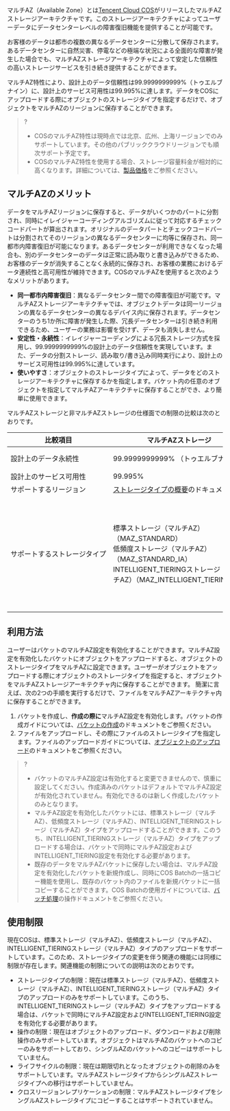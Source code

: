 

マルチAZ（Available Zone）とは[Tencent Cloud COS](https://www.tencentcloud.com/products/cos)がリリースしたマルチAZストレージアーキテクチャです。このストレージアーキテクチャによってユーザーデータにデータセンターレベルの障害復旧機能を提供することが可能です。

お客様のデータは都市の複数の異なるデータセンターに分散して保存されます。あるデータセンターに自然災害、停電などの極端な状況による全面的な障害が発生した場合でも、マルチAZストレージアーキテクチャによって安定した信頼性の高いストレージサービスを引き続き提供することができます。

マルチAZ特性により、設計上のデータ信頼性は99.9999999999%（トゥエルブナイン）に、設計上のサービス可用性は99.995%に達します。データをCOSにアップロードする際にオブジェクトのストレージタイプを指定するだけで、オブジェクトをマルチAZのリージョンに保存することができます。

> ?
> - COSのマルチAZ特性は現時点では北京、広州、上海リージョンでのみサポートしています。その他のパブリッククラウドリージョンでも順次サポート予定です。
> - COSのマルチAZ特性を使用する場合、ストレージ容量料金が相対的に高くなります。詳細については、[製品価格](https://buy.intl.cloud.tencent.com/price/cos?lang=en&pg=)をご参照ください。

## マルチAZのメリット

データをマルチAZリージョンに保存すると、データがいくつかのパートに分割され、同時にイレイジャーコーディングアルゴリズムに従って対応するチェックコードパートが算出されます。オリジナルのデータパートとチェックコードパートは分割されてそのリージョンの異なるデータセンターに均等に保存され、同一都市内障害復旧が可能になります。あるデータセンターが利用できなくなった場合も、別のデータセンターのデータは正常に読み取りと書き込みができるため、お客様のデータが消失することなく永続的に保存され、お客様の業務におけるデータ連続性と高可用性が維持できます。COSのマルチAZを使用すると次のようなメリットがあります。

- **同一都市内障害復旧**：異なるデータセンター間での障害復旧が可能です。マルチAZストレージアーキテクチャでは、オブジェクトデータは同一リージョンの異なるデータセンターの異なるデバイス内に保存されます。データセンターのうち1か所に障害が発生した際、冗長データセンターは引き続き利用できるため、ユーザーの業務は影響を受けず、データも消失しません。
- **安定性・永続性**：イレイジャーコーディングによる冗長ストレージ方式を採用し、99.9999999999%の設計上のデータ信頼性を実現しています。また、データの分割ストレージ、読み取り/書き込み同時実行により、設計上のサービス可用性は99.995%に達しています。
- **使いやすさ**：オブジェクトのストレージタイプによって、データをどのストレージアーキテクチャに保存するかを指定します。バケット内の任意のオブジェクトを指定してマルチAZアーキテクチャに保存することができ、より簡単に使用できます。

マルチAZストレージと非マルチAZストレージの仕様面での制限の比較は次のとおりです。

<table>
<thead>
<tr>
<th>比較項目</th>
<th>マルチAZストレージ</th>
<th>非マルチAZストレージ</th>
</tr>
</thead>
<tbody><tr>
<td nowrap="nowrap">設計上のデータ永続性</td>
<td nowrap="nowrap">99.9999999999%  （トゥエルブナイン）</td>
<td>99.999999999%（イレブンナイン）</td>
</tr>
<tr>
<td>設計上のサービス可用性</td>
<td>99.995%</td>
<td>99.99%</td>
</tr>
<tr>
<td>サポートするリージョン</td>
<td colspan=2> <a href="https://intl.cloud.tencent.com/document/product/436/30925">ストレージタイプの概要</a>のドキュメントをご参照ください</td>
</tr>
<tr>
<td nowrap="nowrap">サポートするストレージタイプ</td>
<td>標準ストレージ（マルチAZ）（MAZ_STANDARD）<br>低頻度ストレージ（マルチAZ）（MAZ_STANDARD_IA）<br>INTELLIGENT_TIERINGストレージ（マルチAZ）（MAZ_INTELLIGENT_TIERING）</td>
<td>標準ストレージ（STANDARD）<br>低頻度ストレージ（STANDARD_IA）<br>アーカイブストレージ（ARCHIVE）<br>ディープアーカイブストレージ（DEEP_ARCHIVE）<br>INTELLIGENT_TIERINGストレージ（INTELLIGENT_TIERING）</td>
</tr>
</tbody></table>


## 利用方法

ユーザーはバケットのマルチAZ設定を有効化することができます。マルチAZ設定を有効化したバケットにオブジェクトをアップロードすると、オブジェクトのストレージタイプをマルチAZに設定できます。ユーザーがオブジェクトをアップロードする際にオブジェクトのストレージタイプを指定すると、オブジェクトをマルチAZストレージアーキテクチャ内に保存することができます。
簡潔に言えば、次の2つの手順を実行するだけで、ファイルをマルチAZアーキテクチャ内に保存することができます。

1. バケットを作成し、**作成の際に**マルチAZ設定を有効化します。バケットの作成ガイドについては、[バケットの作成](https://intl.cloud.tencent.com/document/product/436/13309)のドキュメントをご参照ください。
2. ファイルをアップロードし、その際にファイルのストレージタイプを指定します。ファイルのアップロードガイドについては、[オブジェクトのアップロード](https://intl.cloud.tencent.com/document/product/436/13321)のドキュメントをご参照ください。

> ?
> - バケットのマルチAZ設定は有効化すると変更できませんので、慎重に設定してください。作成済みのバケットはデフォルトでマルチAZ設定が有効化されていません。有効化できるのは新しく作成したバケットのみとなります。
> - マルチAZ設定を有効化したバケットには、標準ストレージ（マルチAZ）、低頻度ストレージ（マルチAZ）、INTELLIGENT_TIERINGストレージ（マルチAZ）タイプをアップロードすることができます。このうち、INTELLIGENT_TIERINGストレージ（マルチAZ）タイプをアップロードする場合は、バケットで同時にマルチAZ設定およびINTELLIGENT_TIERING設定を有効化する必要があります。
> - 既存のデータをマルチAZバケットに保存したい場合は、マルチAZ設定を有効化したバケットを新規作成し、同時にCOS Batchの一括コピー機能を使用し、既存のバケット内のファイルを新規バケットに一括コピーすることができます。COS Batchの使用ガイドについては、[バッチ処理](https://intl.cloud.tencent.com/document/product/436/32956)の操作ドキュメントをご参照ください。

## 使用制限

現在COSは、標準ストレージ（マルチAZ）、低頻度ストレージ（マルチAZ）、INTELLIGENT_TIERINGストレージ（マルチAZ）タイプのアップロードをサポートしています。このため、ストレージタイプの変更を伴う関連の機能には同様に制限が存在します。関連機能の制限についての説明は次のとおりです。

- ストレージタイプの制限：現在は標準ストレージ（マルチAZ）、低頻度ストレージ（マルチAZ）、INTELLIGENT_TIERINGストレージ（マルチAZ）タイプのアップロードのみをサポートしています。このうち、INTELLIGENT_TIERINGストレージ（マルチAZ）タイプをアップロードする場合は、バケットで同時にマルチAZ設定およびINTELLIGENT_TIERING設定を有効化する必要があります。
- 操作の制限：現在はオブジェクトのアップロード、ダウンロードおよび削除操作のみサポートしています。オブジェクトはマルチAZのバケットへのコピーのみをサポートしており、シングルAZのバケットへのコピーはサポートしていません。
- ライフサイクルの制限：現在は期限切れとなったオブジェクトの削除のみをサポートしています。マルチAZストレージタイプからシングルAZストレージタイプへの移行はサポートしていません。
- クロスリージョンレプリケーションの制限：マルチAZストレージタイプをシングルAZストレージタイプにコピーすることはサポートされていません。

